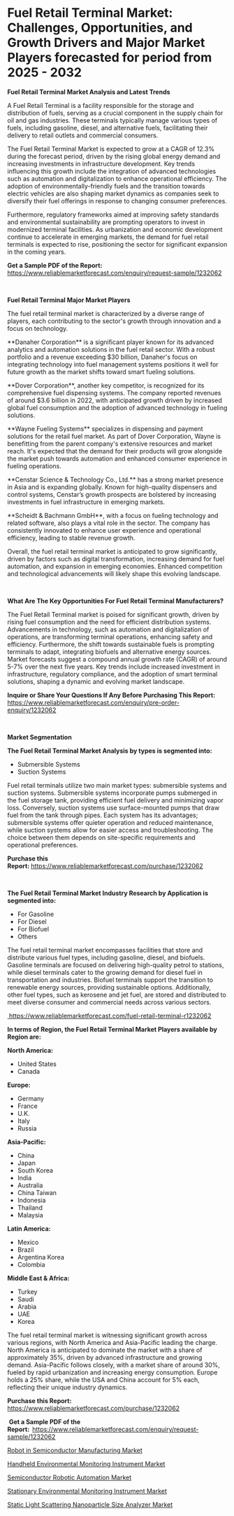 <p><h1>Fuel Retail Terminal Market: Challenges, Opportunities, and Growth Drivers and Major Market Players forecasted for period from 2025 - 2032</h1></p><p><strong>Fuel Retail Terminal Market Analysis and Latest Trends</strong></p>
<p><p>A Fuel Retail Terminal is a facility responsible for the storage and distribution of fuels, serving as a crucial component in the supply chain for oil and gas industries. These terminals typically manage various types of fuels, including gasoline, diesel, and alternative fuels, facilitating their delivery to retail outlets and commercial consumers.</p><p>The Fuel Retail Terminal Market is expected to grow at a CAGR of 12.3% during the forecast period, driven by the rising global energy demand and increasing investments in infrastructure development. Key trends influencing this growth include the integration of advanced technologies such as automation and digitalization to enhance operational efficiency. The adoption of environmentally-friendly fuels and the transition towards electric vehicles are also shaping market dynamics as companies seek to diversify their fuel offerings in response to changing consumer preferences.</p><p>Furthermore, regulatory frameworks aimed at improving safety standards and environmental sustainability are prompting operators to invest in modernized terminal facilities. As urbanization and economic development continue to accelerate in emerging markets, the demand for fuel retail terminals is expected to rise, positioning the sector for significant expansion in the coming years.</p></p>
<p><strong>Get a Sample PDF of the Report:&nbsp;</strong> <a href="https://www.reliablemarketforecast.com/enquiry/request-sample/1232062?utm_campaign=1167&utm_medium=2&utm_source=Github&utm_content=ia&utm_term=11042025&utm_id=fuel-retail-terminal">https://www.reliablemarketforecast.com/enquiry/request-sample/1232062</a></p>
<p>&nbsp;</p>
<p><strong>Fuel Retail Terminal Major Market Players</strong></p>
<p><p>The fuel retail terminal market is characterized by a diverse range of players, each contributing to the sector's growth through innovation and a focus on technology. </p><p>**Danaher Corporation** is a significant player known for its advanced analytics and automation solutions in the fuel retail sector. With a robust portfolio and a revenue exceeding $30 billion, Danaher's focus on integrating technology into fuel management systems positions it well for future growth as the market shifts toward smart fueling solutions.</p><p>**Dover Corporation**, another key competitor, is recognized for its comprehensive fuel dispensing systems. The company reported revenues of around $3.6 billion in 2022, with anticipated growth driven by increased global fuel consumption and the adoption of advanced technology in fueling solutions.</p><p>**Wayne Fueling Systems** specializes in dispensing and payment solutions for the retail fuel market. As part of Dover Corporation, Wayne is benefitting from the parent company's extensive resources and market reach. It's expected that the demand for their products will grow alongside the market push towards automation and enhanced consumer experience in fueling operations.</p><p>**Censtar Science & Technology Co., Ltd.** has a strong market presence in Asia and is expanding globally. Known for high-quality dispensers and control systems, Censtar’s growth prospects are bolstered by increasing investments in fuel infrastructure in emerging markets.</p><p>**Scheidt & Bachmann GmbH**, with a focus on fueling technology and related software, also plays a vital role in the sector. The company has consistently innovated to enhance user experience and operational efficiency, leading to stable revenue growth.</p><p>Overall, the fuel retail terminal market is anticipated to grow significantly, driven by factors such as digital transformation, increasing demand for fuel automation, and expansion in emerging economies. Enhanced competition and technological advancements will likely shape this evolving landscape.</p></p>
<p>&nbsp;</p>
<p><strong>What Are The Key Opportunities For Fuel Retail Terminal Manufacturers?</strong></p>
<p><p>The Fuel Retail Terminal market is poised for significant growth, driven by rising fuel consumption and the need for efficient distribution systems. Advancements in technology, such as automation and digitalization of operations, are transforming terminal operations, enhancing safety and efficiency. Furthermore, the shift towards sustainable fuels is prompting terminals to adapt, integrating biofuels and alternative energy sources. Market forecasts suggest a compound annual growth rate (CAGR) of around 5-7% over the next five years. Key trends include increased investment in infrastructure, regulatory compliance, and the adoption of smart terminal solutions, shaping a dynamic and evolving market landscape.</p></p>
<p><strong>Inquire or Share Your Questions If Any Before Purchasing This Report:</strong> <a href="https://www.reliablemarketforecast.com/enquiry/pre-order-enquiry/1232062?utm_campaign=1167&utm_medium=2&utm_source=Github&utm_content=ia&utm_term=11042025&utm_id=fuel-retail-terminal">https://www.reliablemarketforecast.com/enquiry/pre-order-enquiry/1232062</a></p>
<p>&nbsp;</p>
<p><strong>Market Segmentation</strong></p>
<p><strong>The Fuel Retail Terminal Market Analysis by types is segmented into:</strong></p>
<p><ul><li>Submersible Systems</li><li>Suction Systems</li></ul></p>
<p><p>Fuel retail terminals utilize two main market types: submersible systems and suction systems. Submersible systems incorporate pumps submerged in the fuel storage tank, providing efficient fuel delivery and minimizing vapor loss. Conversely, suction systems use surface-mounted pumps that draw fuel from the tank through pipes. Each system has its advantages; submersible systems offer quieter operation and reduced maintenance, while suction systems allow for easier access and troubleshooting. The choice between them depends on site-specific requirements and operational preferences.</p></p>
<p><strong>Purchase this Report:&nbsp;</strong><a href="https://www.reliablemarketforecast.com/purchase/1232062?utm_campaign=1167&utm_medium=2&utm_source=Github&utm_content=ia&utm_term=11042025&utm_id=fuel-retail-terminal">https://www.reliablemarketforecast.com/purchase/1232062</a></p>
<p>&nbsp;</p>
<p><strong>The Fuel Retail Terminal Market Industry Research by Application is segmented into:</strong></p>
<p><ul><li>For Gasoline</li><li>For Diesel</li><li>For Biofuel</li><li>Others</li></ul></p>
<p><p>The fuel retail terminal market encompasses facilities that store and distribute various fuel types, including gasoline, diesel, and biofuels. Gasoline terminals are focused on delivering high-quality petrol to stations, while diesel terminals cater to the growing demand for diesel fuel in transportation and industries. Biofuel terminals support the transition to renewable energy sources, providing sustainable options. Additionally, other fuel types, such as kerosene and jet fuel, are stored and distributed to meet diverse consumer and commercial needs across various sectors.</p></p>
<p><a href="https://www.reliablemarketforecast.com/fuel-retail-terminal-r1232062?utm_campaign=1167&utm_medium=2&utm_source=Github&utm_content=ia&utm_term=11042025&utm_id=fuel-retail-terminal">&nbsp;https://www.reliablemarketforecast.com/fuel-retail-terminal-r1232062</a></p>
<p><strong>In terms of Region, the Fuel Retail Terminal Market Players available by Region are:</strong></p>
<p>
    <p> <strong> North America: </strong>
        <ul>
            <li>United States</li>
            <li>Canada</li>
        </ul>
        </p> 
    <p> <strong> Europe: </strong>
        <ul>
            <li>Germany</li>
            <li>France</li>
            <li>U.K.</li>
            <li>Italy</li>
            <li>Russia</li>
        </ul>
        </p> 
    <p> <strong> Asia-Pacific: </strong>
        <ul>
            <li>China</li>
            <li>Japan</li>
            <li>South Korea</li>
            <li>India</li>
            <li>Australia</li>
            <li>China Taiwan</li>
            <li>Indonesia</li>
            <li>Thailand</li>
            <li>Malaysia</li>
        </ul>
        </p> 
    <p> <strong> Latin America: </strong>
        <ul>
            <li>Mexico</li>
            <li>Brazil</li>
            <li>Argentina Korea</li>
            <li>Colombia</li>
        </ul>
        </p> 
    <p> <strong> Middle East & Africa: </strong>
        <ul>
            <li>Turkey</li>
            <li>Saudi</li>
            <li>Arabia</li>
            <li>UAE</li>
            <li>Korea</li>
        </ul>
    </p>
    </p>
<p><p>The fuel retail terminal market is witnessing significant growth across various regions, with North America and Asia-Pacific leading the charge. North America is anticipated to dominate the market with a share of approximately 35%, driven by advanced infrastructure and growing demand. Asia-Pacific follows closely, with a market share of around 30%, fueled by rapid urbanization and increasing energy consumption. Europe holds a 25% share, while the USA and China account for 5% each, reflecting their unique industry dynamics.</p></p>
<p><strong>Purchase this Report: </strong><a href="https://www.reliablemarketforecast.com/purchase/1232062?utm_campaign=1167&utm_medium=2&utm_source=Github&utm_content=ia&utm_term=11042025&utm_id=fuel-retail-terminal">https://www.reliablemarketforecast.com/purchase/1232062</a></p>
<p>&nbsp;<strong>Get a Sample PDF of the Report:&nbsp;&nbsp;</strong><a href="https://www.reliablemarketforecast.com/enquiry/request-sample/1232062?utm_campaign=1167&utm_medium=2&utm_source=Github&utm_content=ia&utm_term=11042025&utm_id=fuel-retail-terminal">https://www.reliablemarketforecast.com/enquiry/request-sample/1232062</a></p>
<p><strong></strong></p>
<p><p><a href="https://github.com/FassouRP/Market-Research-Report-List-7/blob/main/robot-in-semiconductor-manufacturing-market.md?utm_campaign=1167&utm_medium=2&utm_source=Github&utm_content=ia&utm_term=11042025&utm_id=fuel-retail-terminal">Robot in Semiconductor Manufacturing Market</a></p><p><a href="https://github.com/bozzoquishmd/Market-Research-Report-List-1/blob/main/handheld-environmental-monitoring-instrument-market.md?utm_campaign=1167&utm_medium=2&utm_source=Github&utm_content=ia&utm_term=11042025&utm_id=fuel-retail-terminal">Handheld Environmental Monitoring Instrument Market</a></p><p><a href="https://github.com/rahu1506/Market-Research-Report-List-7/blob/main/semiconductor-robotic-automation-market.md?utm_campaign=1167&utm_medium=2&utm_source=Github&utm_content=ia&utm_term=11042025&utm_id=fuel-retail-terminal">Semiconductor Robotic Automation Market</a></p><p><a href="https://github.com/fabrehugessf/Market-Research-Report-List-1/blob/main/stationary-environmental-monitoring-instrument-market.md?utm_campaign=1167&utm_medium=2&utm_source=Github&utm_content=ia&utm_term=11042025&utm_id=fuel-retail-terminal">Stationary Environmental Monitoring Instrument Market</a></p><p><a href="https://github.com/juniordelafrance/Market-Research-Report-List-5/blob/main/static-light-scattering-nanoparticle-size-analyzer-market.md?utm_campaign=1167&utm_medium=2&utm_source=Github&utm_content=ia&utm_term=11042025&utm_id=fuel-retail-terminal">Static Light Scattering Nanoparticle Size Analyzer Market</a></p></p>